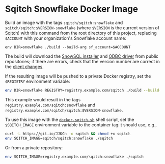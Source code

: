 Sqitch Snowflake Docker Image
=============================

Build an image with the tags `sqitch/sqitch:snowflake` and
`sqitch/sqitch:$VERSION-snowflake` (where `$VERSION` is the current version of
Sqitch) with this command from the root directory of this project, replacing
`$ACCOUNT` with your organization's Snowflake account name:

    env DIR=snowflake ./build --build-arg sf_account=$ACCOUNT

The build will download the [SnowSQL installer] and [ODBC driver] from public
repositories; if there are errors, check that the version number are correct
in the [client changes].

If the resulting image will be pushed to a private Docker registry, set the
`$REGISTRY` environment variable:

``` sh
env DIR=snowflake REGISTRY=registry.example.com/sqitch ./build --build-arg sf_account=$ACCOUNT
```

This example would result in the tags `registry.example.com/sqitch:snowflake` and
`registry.example.com/sqitch/sqitch:$VERSION-snowflake`.

To use this image with the [`docker-sqitch.sh`] shell script, set the
`$SQITCH_IMAGE` environment variable to the container tag it should use, e.g.,

``` sh
curl -L https://git.io/JJKCn -o sqitch && chmod +x sqitch
env SQITCH_IMAGE=sqitch/sqitch:snowflake ./sqitch
```

Or from a private repository:

``` sh
env SQITCH_IMAGE=registry.example.com/sqitch:snowflake ./sqitch
```

  [SnowSQL installer]: https://docs.snowflake.net/manuals/user-guide/snowsql-install-config.html
  [ODBC driver]: https://docs.snowflake.net/manuals/user-guide/odbc-download.html
  [client changes]: https://docs.snowflake.net/manuals/release-notes/client-change-log.html
  [`docker-sqitch.sh`]: https://git.io/JJKCn
